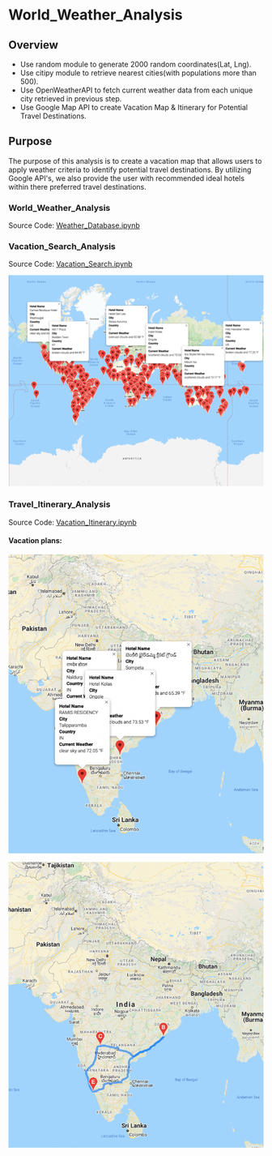 # World_Weather_Analysis

## Overview
- Use random module to generate 2000 random coordinates(Lat, Lng).
- Use citipy module to retrieve nearest cities(with populations more than 500).
- Use OpenWeatherAPI to fetch current weather data from each unique city retrieved in previous step.
- Use Google Map API to create Vacation Map & Itinerary for Potential Travel Destinations.


## Purpose
The purpose of this analysis is to create a vacation map that allows users to apply weather criteria to identify potential travel destinations. By utilizing Google API's, we also provide the user with recommended ideal hotels within there preferred travel destinations.


### World_Weather_Analysis
Source Code: [Weather_Database.ipynb](https://github.com/crdhilep/World_Weather_Analysis/blob/main/Weather_Database/Weather_Database.ipynb) 


### Vacation_Search_Analysis
Source Code: [Vacation_Search.ipynb](https://github.com/crdhilep/World_Weather_Analysis/blob/main/Vacation_Search/Vacation_Search.ipynb)

![Moderate Weather vacation places](Vacation_Search/WeatherPy_vacation_map.png)


### Travel_Itinerary_Analysis
Source Code: [Vacation_Itinerary.ipynb](https://github.com/crdhilep/World_Weather_Analysis/blob/main/Vacation_Itinerary/Vacation_Itinerary.ipynb)

#### Vacation plans:

![South India vacation places](Vacation_Itinerary/WeatherPy_travel_map_markers.png)

![South India vacation itinerary](Vacation_Itinerary/WeatherPy_travel_map.png)
